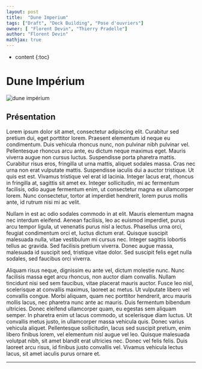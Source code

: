 ```yaml
---
layout: post
title:  "Dune Imperium"
tags: ["Draft", "Deck Building", "Pose d'ouvriers"]
owner: [ "Florent Devin", "Thierry Pradelle"]
author: "Florent Devin"
mathjax: true
---
```


* content
{:toc}

# Dune Impérium
![dune impérium](https://cf.geekdo-images.com/PhjygpWSo-0labGrPBMyyg__imagepage/img/BjM3LyahJ4IQ2ov5MkzkHatbmUc=/fit-in/900x600/filters:no_upscale():strip_icc()/pic5666597.jpg)


## Présentation
Lorem ipsum dolor sit amet, consectetur adipiscing elit. Curabitur sed pretium dui, eget porttitor lorem. Praesent elementum id neque eu condimentum. Duis vehicula rhoncus nunc, non pulvinar nibh pulvinar vel. Pellentesque rhoncus arcu ante, eu dictum neque maximus eget. Mauris viverra augue non cursus luctus. Suspendisse porta pharetra mattis. Curabitur risus eros, fringilla ut urna mattis, aliquet sodales massa. Cras nec urna non erat vulputate mattis. Suspendisse iaculis dui a auctor tristique. Ut quis est est. Vivamus tristique vel erat id lacinia. Integer lacus erat, rhoncus in fringilla at, sagittis sit amet ex. Integer sollicitudin, mi ac fermentum facilisis, odio augue fermentum enim, ut consectetur magna ex ullamcorper lorem. Nunc consectetur, tortor at imperdiet hendrerit, lorem purus mollis ante, id rutrum nisi mi ac velit.

Nullam in est ac odio sodales commodo in at elit. Mauris elementum magna nec interdum eleifend. Aenean facilisis, leo ac euismod imperdiet, purus arcu tempor ligula, ut venenatis purus nisl a lectus. Phasellus urna orci, feugiat condimentum orci et, luctus dictum erat. Quisque suscipit malesuada nulla, vitae vestibulum mi cursus nec. Integer sagittis lobortis tellus ac gravida. Sed facilisis pretium viverra. Donec augue massa, malesuada id suscipit sed, tristique vitae dolor. Sed suscipit felis eget nulla sodales, sed faucibus orci viverra.

Aliquam risus neque, dignissim eu ante vel, dictum molestie nunc. Nunc facilisis massa eget arcu rhoncus, non auctor diam convallis. Nullam tincidunt nisi sed sem faucibus, vitae placerat mauris auctor. Fusce leo nisl, scelerisque at convallis maximus, laoreet ac metus. Ut vulputate libero vel convallis congue. Morbi aliquam, quam nec porttitor hendrerit, arcu mauris mollis lacus, nec pharetra nunc ante ac mauris. Duis fermentum bibendum ultricies. Donec eleifend ullamcorper quam, eu egestas sem aliquam semper. In pharetra enim ut lacus commodo, ut scelerisque diam luctus. Ut convallis metus justo, in ullamcorper massa vehicula quis. Donec varius vehicula aliquet. Pellentesque sollicitudin, lacus sed suscipit pretium, enim libero finibus lorem, vel elementum nisl augue vel leo. Quisque malesuada volutpat nibh, sit amet blandit erat ultricies nec. Donec vel felis felis. Duis laoreet arcu risus, id finibus justo convallis vel. Vivamus vehicula lectus lacus, sit amet iaculis purus ornare et.

---
